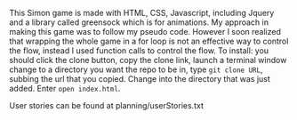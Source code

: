 This Simon game is made with HTML, CSS, Javascript, including Jquery and a library called greensock which is for animations. My approach in making this game was to follow my pseudo code. However I soon realized that wrapping the whole game in a for loop is not an effective way to control the flow, instead I used function calls to control the flow.
  To install: you should click the clone button, copy the clone link, launch a terminal window change to a directory you want the repo to be in, type ```git clone URL```, subbing the url that you copied. Change into the directory that was just added. Enter ```open index.html```.

  User stories can be found at planning/userStories.txt
